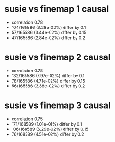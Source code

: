 # susie vs finemap  1 causal

- correlation 0.78
- 104/165586 (6.28e-02%) differ by 0.1
- 57/165586 (3.44e-02%) differ by 0.15
- 47/165586 (2.84e-02%) differ by 0.2


# susie vs finemap  2 causal

- correlation 0.78
- 132/165586 (7.97e-02%) differ by 0.1
- 78/165586 (4.71e-02%) differ by 0.15
- 56/165586 (3.38e-02%) differ by 0.2


# susie vs finemap  3 causal

- correlation 0.75
- 171/168589 (1.01e-01%) differ by 0.1
- 106/168589 (6.29e-02%) differ by 0.15
- 76/168589 (4.51e-02%) differ by 0.2


